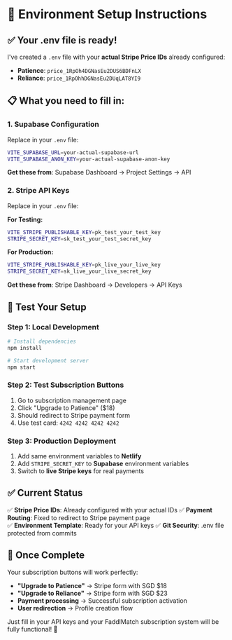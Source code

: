 # 🔐 Environment Setup Instructions

## ✅ **Your .env file is ready!**

I've created a `.env` file with your **actual Stripe Price IDs** already configured:
- **Patience**: `price_1RpOh4DGNasEu2DUS6BDFnLX` 
- **Reliance**: `price_1RpOhhDGNasEu2DUqLAT8YI9`

## 📋 **What you need to fill in:**

### 1. **Supabase Configuration**
Replace in your `.env` file:
```bash
VITE_SUPABASE_URL=your-actual-supabase-url
VITE_SUPABASE_ANON_KEY=your-actual-supabase-anon-key
```

**Get these from**: Supabase Dashboard → Project Settings → API

### 2. **Stripe API Keys**
Replace in your `.env` file:

**For Testing:**
```bash
VITE_STRIPE_PUBLISHABLE_KEY=pk_test_your_test_key
STRIPE_SECRET_KEY=sk_test_your_test_secret_key
```

**For Production:**
```bash
VITE_STRIPE_PUBLISHABLE_KEY=pk_live_your_live_key  
STRIPE_SECRET_KEY=sk_live_your_live_secret_key
```

**Get these from**: Stripe Dashboard → Developers → API Keys

## 🚀 **Test Your Setup**

### **Step 1: Local Development**
```bash
# Install dependencies
npm install

# Start development server  
npm start
```

### **Step 2: Test Subscription Buttons**
1. Go to subscription management page
2. Click "Upgrade to Patience" ($18)
3. Should redirect to Stripe payment form
4. Use test card: `4242 4242 4242 4242`

### **Step 3: Production Deployment**
1. Add same environment variables to **Netlify**
2. Add `STRIPE_SECRET_KEY` to **Supabase** environment variables
3. Switch to **live Stripe keys** for real payments

## ✅ **Current Status**

✅ **Stripe Price IDs**: Already configured with your actual IDs
✅ **Payment Routing**: Fixed to redirect to Stripe payment page  
✅ **Environment Template**: Ready for your API keys
✅ **Git Security**: .env file protected from commits

## 🎯 **Once Complete**

Your subscription buttons will work perfectly:
- **"Upgrade to Patience"** → Stripe form with SGD $18
- **"Upgrade to Reliance"** → Stripe form with SGD $23
- **Payment processing** → Successful subscription activation
- **User redirection** → Profile creation flow

Just fill in your API keys and your FaddlMatch subscription system will be fully functional! 🎉